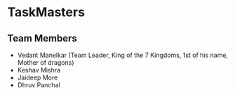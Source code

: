 # TaskMasters
<h2>Team Members</h2>
<ul>
  <li>Vedant Manelkar (Team Leader, King of the 7 Kingdoms, 1st of his name, Mother of dragons)</li>
  <li>Keshav Mishra </li>
  <li>Jaideep More</li>
  <li>Dhruv Panchal </li>
</ul>
